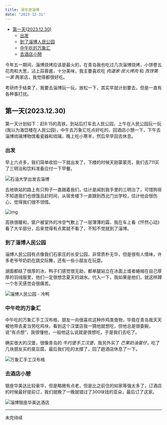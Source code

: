 ```yaml
---
title: 凛冬游淄博
date: "2023-12-31"
---
```


- [第一天(2023.12.30)](#第一天20231230)
  - [出发](#出发)
  - [到了淄博人民公园](#到了淄博人民公园)
  - [中午吃的万象汇](#中午吃的万象汇)
  - [去酒店小憩](#去酒店小憩)


今年五一期间，淄博烧烤应该是最火的，在青岛我也吃过几次淄博烧烤，小饼卷五花肉和大葱，沾上蒜蓉酱，十分美味，我主要喜欢吃 *肉道家·炭火烤肉* 和 *孜饽第一家* 两家店，我觉得都很好吃。

考研终于结束了，我要去淄博玩一玩，放松一下，其实早就计划要去，但是一直有各种事打扰。

## 第一天(2023.12.30)

第一天计划如下：赶8:15的高铁，到站后打车去人民公园，上午在人民公园玩一玩(我以为海岱楼在人民公园)，中午去万象汇吃点好吃的，回酒店小憩一下，下午去淄博琉璃博物馆看瓷器和琉璃，晚上吃小寒羊，然后早早回去休息。

### 出发

早上六点多，我们简单收拾一下就出发了，下楼的时候天刚蒙蒙亮，我们去711买了三明治和饮料准备应付一下早餐。

![石油大学出发去淄博](https://mysite-bucket.oss-cn-wulanchabu.aliyuncs.com/blog_img/%E7%9F%B3%E6%B2%B9%E5%A4%A7%E5%AD%A6%E5%87%BA%E5%8F%91%E5%8E%BB%E6%B7%84%E5%8D%9A.jpg?x-oss-process=style/super_small)

去地铁站的路上有只狗子一直跟着我们，估计是闻到我手里的三明治了，可惜狗哥不知道我们也很饿且赶时间，从宿舍楼下一直跟到西北门出学校，估计他会很伤心，觉得我们很不领情。

![img](https://mysite-bucket.oss-cn-wulanchabu.aliyuncs.com/blog_img/%E7%9F%B3%E6%B2%B9%E5%A4%A7%E5%AD%A6%E5%87%BA%E5%8F%91%E5%8E%BB%E6%B7%84%E5%8D%9A%20-%20%E7%81%AB%E8%BD%A6.jpg?x-oss-process=style/super_small)

高铁很暖和，窗户被室外的冷空气敷上了一层薄薄的霜，我在车上看《怦然心动》看了大半部分，后来觉得有点累就不看了，不知不觉就到了淄博。

### 到了淄博人民公园

淄博人民公园有点像我们石家庄的长安公园，非常质朴无华，但是很有人情味，许多老爷爷奶奶在跳交际舞，还有一些小朋友在玩耍。

湖面都结了很厚的冰，鸭子们感觉很无助，都单腿站立在冰面上或者蜷缩在自己厚厚的羽绒服里，他们一定很想念夏天的湖水。代入一下，我如果是他们，就这样蹲一个冬天感觉会很痛苦。

![淄博人民公园 - 冷鸭](https://mysite-bucket.oss-cn-wulanchabu.aliyuncs.com/blog_img/%E6%B7%84%E5%8D%9A%E4%BA%BA%E6%B0%91%E5%85%AC%E5%9B%AD%20-%20%E5%86%B7%E9%B8%AD.jpg?x-oss-process=style/super_small)

### 中午吃的万象汇

中午吃的万象汇手工汉布格，朋友一向很喜欢这种炸鸡类食物，毕竟在青岛我天天被他带去麦当劳吃鸡块，看到这个汉堡店我一猜他就想吃，但他总是很委婉，说“有点想”，我很懂他，一般他这么说就是很想吃，于是我们去吃了。


确实很大的汉堡，很像青岛的 *牛约堡手工汉堡*，我另外买了 *芒果奶油蛋仔*，吃了几块朋友买的臭豆腐，最后我们吃的太撑了，回了趟酒店休息了一下。

![万象汇手工汉布格](https://mysite-bucket.oss-cn-wulanchabu.aliyuncs.com/blog_img/%E6%B7%84%E5%8D%9A%E4%B8%87%E8%B1%A1%E6%B1%87%E6%B1%89%E5%A0%A1.jpg?x-oss-process=style/super_small)


### 去酒店小憩

银座华美达比较豪华，但是略微有点老，但是比之前住的如家等强太多了，订酒店的时候最好提前订，我们就晚了一晚就错过了300块钱的亚朵，最后订了这家。

![淄博银座华美达酒店](https://mysite-bucket.oss-cn-wulanchabu.aliyuncs.com/blog_img/%E6%B7%84%E5%8D%9A%E5%A5%A2%E4%BE%88%E9%85%92%E5%BA%97.jpg?x-oss-process=style/super_small)

---

未完待续
